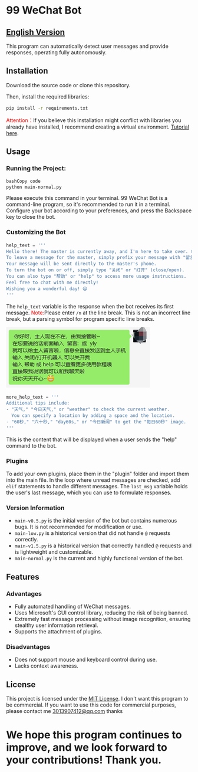 # 99 WeChat Bot
## [English Version](https://github.com/windows99-hue/99wxrobot/blob/main/readme-en.md)

This program can automatically detect user messages and provide responses, operating fully autonomously.

## Installation

Download the source code or clone this repository.

Then, install the required libraries:

```bash
pip install -r requirements.txt
```

<span style="color: red;">Attention：</span>If you believe this installation might conflict with libraries you already have installed, I recommend creating a virtual environment. [Tutorial here](https://chat.openai.com/c/venv.md).

## Usage

### Running the Project:

```
bashCopy code
python main-normal.py
```

Please execute this command in your terminal. 99 WeChat Bot is a command-line program, so it's recommended to run it in a terminal. Configure your bot according to your preferences, and press the Backspace key to close the bot.

### Customizing the Bot

```python
help_text = ''' 
Hello there! The master is currently away, and I'm here to take over. 😊
To leave a message for the master, simply prefix your message with "留言:" or "yly".
Your message will be sent directly to the master's phone.
To turn the bot on or off, simply type "关闭" or "打开" (close/open).
You can also type "帮助" or "help" to access more usage instructions.
Feel free to chat with me directly!
Wishing you a wonderful day! 😄
'''
```

The `help_text` variable is the response when the bot receives its first message.
<span style="color: red;">Note:</span>Please enter `/n` at the line break. This is not an incorrect line break, but a parsing symbol for program specific line breaks.

![img01](https://github.com/windows99-hue/99wxrobot/blob/main/content/image-20231015091909317.png)

```python
more_help_text = '''
Additional tips include: 
- "天气," "今日天气," or "weather" to check the current weather.
  You can specify a location by adding a space and the location.
- "60秒," "六十秒," "day60s," or "今日新闻" to get the "每日60秒" image.
'''
```

This is the content that will be displayed when a user sends the "help" command to the bot.

### Plugins

To add your own plugins, place them in the "plugin" folder and import them into the main file. In the loop where unread messages are checked, add `elif` statements to handle different messages. The `last_msg` variable holds the user's last message, which you can use to formulate responses.

### Version Information

- `main-v0.5.py` is the initial version of the bot but contains numerous bugs. It is not recommended for modification or use.
- `main-low.py` is a historical version that did not handle `@` requests correctly.
- `main-v1.5.py` is a historical version that correctly handled `@` requests and is lightweight and customizable.
- `main-normal.py` is the current and highly functional version of the bot.

## Features

### Advantages

- Fully automated handling of WeChat messages.
- Uses Microsoft's GUI control library, reducing the risk of being banned.
- Extremely fast message processing without image recognition, ensuring stealthy user information retrieval.
- Supports the attachment of plugins.

### Disadvantages

- Does not support mouse and keyboard control during use.
- Lacks context awareness.

## License

This project is licensed under the [MIT License](https://chat.openai.com/c/LICENSE).  I don't want this program to be commercial. If you want to use this code for commercial purposes, please contact me
3013907412@qq.com
thanks

# We hope this program continues to improve, and we look forward to your contributions! Thank you.

